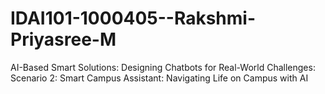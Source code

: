 # IDAI101-1000405--Rakshmi-Priyasree-M
AI-Based Smart Solutions: Designing Chatbots for Real-World Challenges: Scenario 2: Smart Campus Assistant: Navigating Life on Campus with AI
